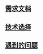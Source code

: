 ## [需求文档](./document/demand.md)

## [技术选择](./document/choosing_technology.md)

## [遇到的问题](./document/question.md)
